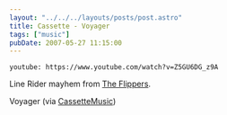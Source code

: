 ```yaml
---
layout: "../../../layouts/posts/post.astro"
title: Cassette - Voyager
tags: ["music"]
pubDate: 2007-05-27 11:15:00
---
```


`youtube: https://www.youtube.com/watch?v=Z5GU6DG_z9A`

Line Rider mayhem from [The Flippers](http://deathtotheflippers.blogspot.com/).

Voyager (via [CassetteMusic](http://youtube.com/user/CassetteMusic))
